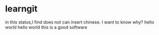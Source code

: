 # learngit

in this status,I find does not can insert chinese.
I want to know why?
hello world 
hello world
this is a good software
